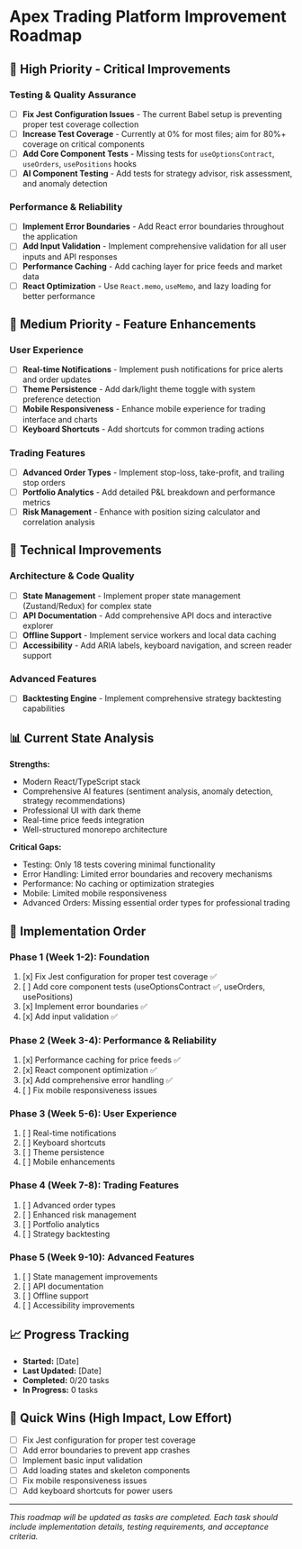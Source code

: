 # Apex Trading Platform Improvement Roadmap

## 🚨 High Priority - Critical Improvements

### Testing & Quality Assurance

- [ ] **Fix Jest Configuration Issues** - The current Babel setup is preventing proper test coverage collection
- [ ] **Increase Test Coverage** - Currently at 0% for most files; aim for 80%+ coverage on critical components
- [ ] **Add Core Component Tests** - Missing tests for `useOptionsContract`, `useOrders`, `usePositions` hooks
- [ ] **AI Component Testing** - Add tests for strategy advisor, risk assessment, and anomaly detection

### Performance & Reliability

- [ ] **Implement Error Boundaries** - Add React error boundaries throughout the application
- [ ] **Add Input Validation** - Implement comprehensive validation for all user inputs and API responses
- [ ] **Performance Caching** - Add caching layer for price feeds and market data
- [ ] **React Optimization** - Use `React.memo`, `useMemo`, and lazy loading for better performance

## 🎯 Medium Priority - Feature Enhancements

### User Experience

- [ ] **Real-time Notifications** - Implement push notifications for price alerts and order updates
- [ ] **Theme Persistence** - Add dark/light theme toggle with system preference detection
- [ ] **Mobile Responsiveness** - Enhance mobile experience for trading interface and charts
- [ ] **Keyboard Shortcuts** - Add shortcuts for common trading actions

### Trading Features

- [ ] **Advanced Order Types** - Implement stop-loss, take-profit, and trailing stop orders
- [ ] **Portfolio Analytics** - Add detailed P&L breakdown and performance metrics
- [ ] **Risk Management** - Enhance with position sizing calculator and correlation analysis

## 🔧 Technical Improvements

### Architecture & Code Quality

- [ ] **State Management** - Implement proper state management (Zustand/Redux) for complex state
- [ ] **API Documentation** - Add comprehensive API docs and interactive explorer
- [ ] **Offline Support** - Implement service workers and local data caching
- [ ] **Accessibility** - Add ARIA labels, keyboard navigation, and screen reader support

### Advanced Features

- [ ] **Backtesting Engine** - Implement comprehensive strategy backtesting capabilities

## 📊 Current State Analysis

**Strengths:**

- Modern React/TypeScript stack
- Comprehensive AI features (sentiment analysis, anomaly detection, strategy recommendations)
- Professional UI with dark theme
- Real-time price feeds integration
- Well-structured monorepo architecture

**Critical Gaps:**

- Testing: Only 18 tests covering minimal functionality
- Error Handling: Limited error boundaries and recovery mechanisms
- Performance: No caching or optimization strategies
- Mobile: Limited mobile responsiveness
- Advanced Orders: Missing essential order types for professional trading

## 🎯 Implementation Order

### Phase 1 (Week 1-2): Foundation

1. [x] Fix Jest configuration for proper test coverage ✅
2. [ ] Add core component tests (useOptionsContract ✅, useOrders, usePositions)
3. [x] Implement error boundaries ✅
4. [x] Add input validation ✅

### Phase 2 (Week 3-4): Performance & Reliability

1. [x] Performance caching for price feeds ✅
2. [x] React component optimization ✅
3. [x] Add comprehensive error handling ✅
4. [ ] Fix mobile responsiveness issues

### Phase 3 (Week 5-6): User Experience

1. [ ] Real-time notifications
2. [ ] Keyboard shortcuts
3. [ ] Theme persistence
4. [ ] Mobile enhancements

### Phase 4 (Week 7-8): Trading Features

1. [ ] Advanced order types
2. [ ] Enhanced risk management
3. [ ] Portfolio analytics
4. [ ] Strategy backtesting

### Phase 5 (Week 9-10): Advanced Features

1. [ ] State management improvements
2. [ ] API documentation
3. [ ] Offline support
4. [ ] Accessibility improvements

## 📈 Progress Tracking

- **Started:** [Date]
- **Last Updated:** [Date]
- **Completed:** 0/20 tasks
- **In Progress:** 0 tasks

## 🎯 Quick Wins (High Impact, Low Effort)

- [ ] Fix Jest configuration for proper test coverage
- [ ] Add error boundaries to prevent app crashes
- [ ] Implement basic input validation
- [ ] Add loading states and skeleton components
- [ ] Fix mobile responsiveness issues
- [ ] Add keyboard shortcuts for power users

---

_This roadmap will be updated as tasks are completed. Each task should include implementation details, testing requirements, and acceptance criteria._
